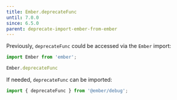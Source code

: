 ```yaml
---
title: Ember.deprecateFunc
until: 7.0.0
since: 6.5.0
parent: deprecate-import-ember-from-ember
---
```



Previously, `deprecateFunc` could be accessed via the `Ember` import:
```js
import Ember from 'ember';

Ember.deprecateFunc
```

If needed, `deprecateFunc` can be imported:
```js
import { deprecateFunc } from '@ember/debug';
```
